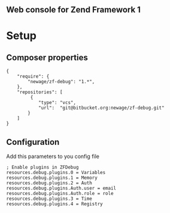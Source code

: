
## Web console for Zend Framework 1

# Setup

## Composer properties

```
{
    "require": {
        "newage/zf-debug": "1.*",
    },
    "repositories": [
         {
            "type": "vcs",
            "url":  "git@bitbucket.org:newage/zf-debug.git"
        }
    ]
}
```

## Configuration

Add this parameters to you config file


```
; Enable plugins in ZFDebug
resources.debug.plugins.0 = Variables
resources.debug.plugins.1 = Memory
resources.debug.plugins.2 = Auth
resources.debug.plugins.Auth.user = email
resources.debug.plugins.Auth.role = role
resources.debug.plugins.3 = Time
resources.debug.plugins.4 = Registry
```

